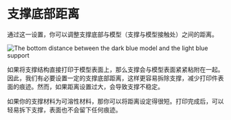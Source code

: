 支撑底部距离
====
通过这一设置，你可以调整支撑底部与模型（支撑与模型接触处）之间的距离。

![The bottom distance between the dark blue model and the light blue support](../images/support_top_bottom_distance.svg)

如果将支撑结构直接打印于模型表面上，那么支撑会与模型表面紧紧粘附在一起。因此，我们有必要设置一定的支撑底部距离，这样更容易拆除支撑，减少打印件表面的痕迹。然而，如果距离设置过大，会导致支撑不稳定。

如果你的支撑材料为可溶性材料，那你可以将距离设定得很短。打印完成后，可以轻易拆下支撑，表面也不会留下任何痕迹。